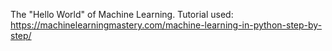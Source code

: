 The "Hello World" of Machine Learning.
Tutorial used: https://machinelearningmastery.com/machine-learning-in-python-step-by-step/
